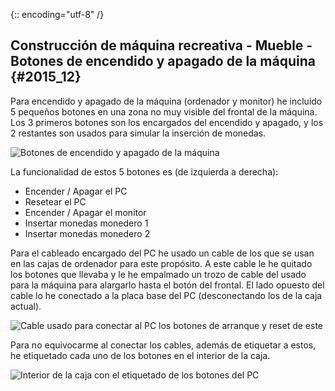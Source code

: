 {:: encoding="utf-8" /}
## Construcción de máquina recreativa - Mueble - Botones de encendido y apagado de la máquina {#2015_12}

Para encendido y apagado de la máquina (ordenador y monitor) he incluido 5 pequeños botones en una zona no muy visible del frontal de la máquina.
Los 3 primeros botones son los encargados del encendido y apagado, y los 2 restantes son usados para simular la inserción de monedas.

![Botones de encendido y apagado de la máquina](images/recreativa/Mueble_19.jpg "Botones de encendido y apagado de la máquina")

La funcionalidad de estos 5 botones es (de izquierda a derecha):
* Encender / Apagar el PC
* Resetear el PC
* Encender / Apagar el monitor
* Insertar monedas monedero 1
* Insertar monedas monedero 2

Para el cableado encargado del PC he usado un cable de los que se usan en las cajas de ordenador para este propósito. A este cable le he quitado los botones que llevaba y le he empalmado un trozo de cable del usado para la máquina para alargarlo hasta el botón del frontal. El lado opuesto del cable lo he conectado a la placa base del PC (desconectando los de la caja actual).

![Cable usado para conectar al PC los botones de arranque y reset de este](images/recreativa/Mueble_20.jpg "Cable usado para conectar al PC los botones de arranque y reset de este")

Para no equivocarme al conectar los cables, además de etiquetar a estos, he etiquetado cada uno de los botones en el interior de la caja.

![Interior de la caja con el etiquetado de los botones del PC](images/recreativa/Mueble_21.jpg "Interior de la caja con el etiquetado de los botones del PC")
